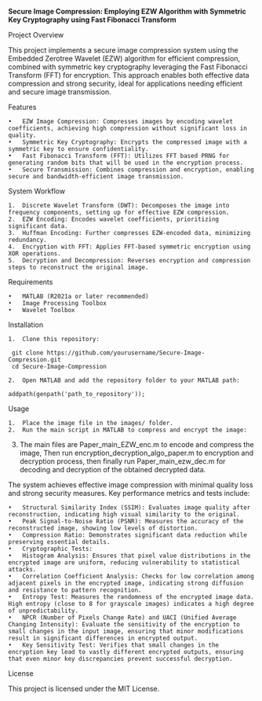 **Secure Image Compression: Employing EZW Algorithm with Symmetric Key Cryptography using Fast Fibonacci Transform**

Project Overview

This project implements a secure image compression system using the Embedded Zerotree Wavelet (EZW) algorithm for efficient compression, combined with symmetric key cryptography leveraging the Fast Fibonacci Transform (FFT) for encryption. This approach enables both effective data compression and strong security, ideal for applications needing efficient and secure image transmission.

Features

	•	EZW Image Compression: Compresses images by encoding wavelet coefficients, achieving high compression without significant loss in quality.
	•	Symmetric Key Cryptography: Encrypts the compressed image with a symmetric key to ensure confidentiality.
	•	Fast Fibonacci Transform (FFT): Utilizes FFT based PRNG for generating random bits that will be used in the encryption process.
	•	Secure Transmission: Combines compression and encryption, enabling secure and bandwidth-efficient image transmission.

System Workflow

	1.	Discrete Wavelet Transform (DWT): Decomposes the image into frequency components, setting up for effective EZW compression.
	2.	EZW Encoding: Encodes wavelet coefficients, prioritizing significant data.
	3.	Huffman Encoding: Further compresses EZW-encoded data, minimizing redundancy.
	4.	Encryption with FFT: Applies FFT-based symmetric encryption using XOR operations.
	5.	Decryption and Decompression: Reverses encryption and compression steps to reconstruct the original image.

Requirements

	•	MATLAB (R2021a or later recommended)
	•	Image Processing Toolbox
	•	Wavelet Toolbox

 Installation

 	1.	Clone this repository:
```
 git clone https://github.com/yourusername/Secure-Image-Compression.git
 cd Secure-Image-Compression
```

	2.	Open MATLAB and add the repository folder to your MATLAB path:
 ```
addpath(genpath('path_to_repository'));
```

Usage

	1.	Place the image file in the images/ folder.
	2.	Run the main script in MATLAB to compress and encrypt the image:
  3.  The main files are Paper_main_EZW_enc.m to encode and compress the image, Then run encryption_decryption_algo_paper.m to encryption and decryption process, then finally run Paper_main_ezw_dec.m for decoding and decryption of the obtained decrypted data.

The system achieves effective image compression with minimal quality loss and strong security measures. Key performance metrics and tests include:

	•	Structural Similarity Index (SSIM): Evaluates image quality after reconstruction, indicating high visual similarity to the original.
	•	Peak Signal-to-Noise Ratio (PSNR): Measures the accuracy of the reconstructed image, showing low levels of distortion.
	•	Compression Ratio: Demonstrates significant data reduction while preserving essential details.
	•	Cryptographic Tests:
	•	Histogram Analysis: Ensures that pixel value distributions in the encrypted image are uniform, reducing vulnerability to statistical attacks.
	•	Correlation Coefficient Analysis: Checks for low correlation among adjacent pixels in the encrypted image, indicating strong diffusion and resistance to pattern recognition.
	•	Entropy Test: Measures the randomness of the encrypted image data. High entropy (close to 8 for grayscale images) indicates a high degree of unpredictability.
	•	NPCR (Number of Pixels Change Rate) and UACI (Unified Average Changing Intensity): Evaluate the sensitivity of the encryption to small changes in the input image, ensuring that minor modifications result in significant differences in encrypted output.
	•	Key Sensitivity Test: Verifies that small changes in the encryption key lead to vastly different encrypted outputs, ensuring that even minor key discrepancies prevent successful decryption.

License

This project is licensed under the MIT License.

